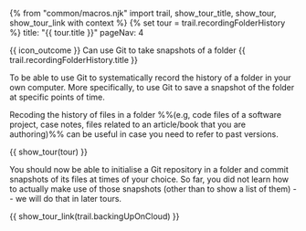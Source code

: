 {% from "common/macros.njk" import trail, show_tour_title, show_tour, show_tour_link with context %}
{% set tour = trail.recordingFolderHistory %}
<frontmatter>
title: "{{ tour.title }}"
pageNav: 4
</frontmatter>

<span id="outcomes">{{ icon_outcome }} Can use Git to take snapshots of a folder</span>
<span id="title">{{ trail.recordingFolderHistory.title }}</span>

<span class="d-none" id="destination">To be able to use Git to systematically record the history of a folder in your own computer. More specifically, to use Git to save a snapshot of the folder at specific points of time.</span>

<span class="d-none" id="motivation">Recoding the history of files in a folder %%(e.g, code files of a software project, case notes, files related to an article/book that you are authoring)%% can be useful in case you need to refer to past versions.</span>

<div id="body">

{{ show_tour(tour) }}
</div>

<div id="extras">
</div>

<span class="d-none" id="achievements">You should now be able to initialise a Git repository in a folder and commit snapshots of its files at times of your choice. So far, you did not learn how to actually make use of those snapshots (other than to show a list of them) -- we will do that in later tours.</span>

<span id="next">{{ show_tour_link(trail.backingUpOnCloud) }}</span>